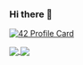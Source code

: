 ### Hi there 👋

[![42 Profile Card](https://1337-readme.vercel.app/api/profile?cursus=42cursus&dark=true&login=omazoz)](https://github.com/mohouyizme/1337-readme)

<a href="https://github.com/ouma2001?tab=repositories">
  <img align="center" src="https://github-readme-stats.vercel.app/api/top-langs/?username=ouma2001&theme=dark"/>
</a>
<a href="https://github.com/ouma2001?tab=repositories">
 <img align="center" src="https://github-readme-stats.vercel.app/api?username=ouma2001&line_height=40&show_icons=true&theme=dark">
</a>
